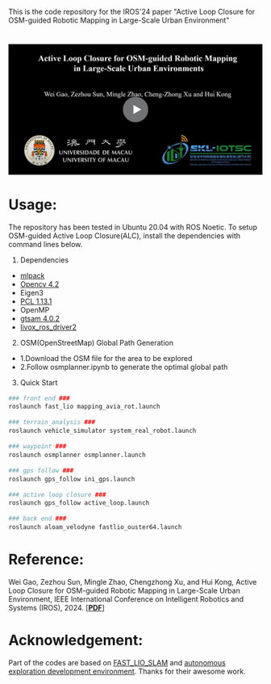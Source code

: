 This is the code repository for the IROS'24 paper "Active Loop Closure for OSM-guided Robotic Mapping in Large-Scale Urban Environment"

# 

[![Active Loop Closure for OSM-guided Robotic Mapping in Large-Scale Urban Environment](cover.png)](https://www.youtube.com/watch?v=jHr28Vx-M-M "Active Loop Closure for OSM-guided Robotic Mapping in Large-Scale Urban Environment")

# Usage:
The repository has been tested in Ubuntu 20.04 with ROS Noetic. To setup OSM-guided Active Loop Closure(ALC), install the dependencies with command lines below.
1. Dependencies

- [mlpack](https://github.com/mlpack/mlpack)
- [Opencv 4.2](https://github.com/opencv/opencv)
- Eigen3
- [PCL 1.13.1](https://github.com/PointCloudLibrary/pcl)
- OpenMP
- [gtsam 4.0.2](https://github.com/borglab/gtsam)
- [livox_ros_driver2](https://github.com/Livox-SDK/livox_ros_driver2)

2. OSM(OpenStreetMap) Global Path Generation
- 1.Download the OSM file for the area to be explored
- 2.Follow osmplanner.ipynb to generate the optimal global path

3. Quick Start
```bash
### front end ###
roslaunch fast_lio mapping_avia_rot.launch
```

```bash
### terrain_analysis ###
roslaunch vehicle_simulator system_real_robot.launch
```

```bash
### waypoint ###
roslaunch osmplanner osmplanner.launch
```
```bash
### gps follow ###
roslaunch gps_follow ini_gps.launch
```
```bash
### active loop closure ###
roslaunch gps_follow active_loop.launch
```
```bash
### back end ###
roslaunch aloam_velodyne fastlio_ouster64.launch
```

# Reference:
Wei Gao, Zezhou Sun, Mingle Zhao, Chengzhong Xu, and Hui Kong, Active Loop Closure for OSM-guided Robotic Mapping in Large-Scale Urban Environment, 
IEEE International Conference on Intelligent Robotics and Systems (IROS), 2024. [[**PDF**](https://arxiv.org/pdf/2407.17078)]

# Acknowledgement:
Part of the codes are based on [FAST_LIO_SLAM](https://github.com/gisbi-kim/FAST_LIO_SLAM) and [autonomous exploration development environment](https://github.com/jizhang-cmu/ground_based_autonomy_basic). Thanks for their awesome work.
